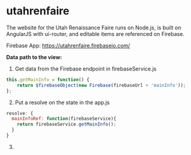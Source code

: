 # utahrenfaire
The website for the Utah Renaissance Faire runs on Node.js, is built on AngularJS with ui-router, and editable items are referenced on Firebase.

Firebase App: https://utahrenfaire.firebaseio.com/

**Data path to the view:**

1. Get data from the Firebase endpoint in firebaseService.js 
```javascript
this.getMainInfo = function() {
	return $firebaseObject(new Firebase(firebaseUrl + 'mainInfo'));
};
```

2. Put a resolve on the state in the app.js
```javascript
resolve: {
  mainInfoRef: function(firebaseService){
    return firebaseService.getMainInfo();
  }
}
```

3. 